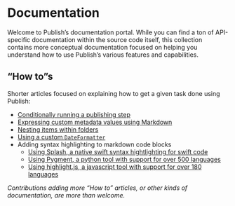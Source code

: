 # Documentation

Welcome to Publish’s documentation portal. While you can find a ton of API-specific documentation within the source code itself, this collection contains more conceptual documentation focused on helping you understand how to use Publish’s various features and capabilities.

## “How to”s

Shorter articles focused on explaining how to get a given task done using Publish:

- [Conditionally running a publishing step](HowTo/conditionally-run-a-step.md)
- [Expressing custom metadata values using Markdown](HowTo/custom-markdown-metadata-values.md)
- [Nesting items within folders](HowTo/nested-items.md)
- [Using a custom `DateFormatter`](HowTo/using-a-custom-date-formatter.md)
- Adding syntax highlighting to markdown code blocks
  - [Using Splash, a native swift syntax hightlighting for swift code](HowTo/SyntaxHighlighting/using-splash.md)
  - [Using Pygment, a python tool with support for over 500 languages](HowTo/SyntaxHighlighting/using-pygments.md)
  - [Using highlight.js, a javascript tool with support for over 180 languages](HowTo/SyntaxHighlighting/using-highlight-js.md)

*Contributions adding more “How to” articles, or other kinds of documentation, are more than welcome.*
